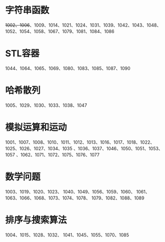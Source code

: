 # 字符串函数
~~1002、1006~~、1009、1014、1021、1024、1031、1039、1042、1043、1048、1052、1054、1058、1067、1079、1081、1084、1086
# STL容器
1044、1064、1065、1069、1080、1083、1085、1087、1090
# 哈希散列
1005、1029、1030、1033、1038、1047
# 模拟运算和运动
1001、1007、1008、1010、1011、1012、1013、1016、1017、1018、1022、1025、1026、1027、1034、1035 、1036、1037、1046、1050、1051、1053、1057 、1062、1071、1072、1075、1076、1077
# 数学问题
1003、1019、1020、1023、 1040、1049、1056、1059、1060、 1061、1063、1066、1068、1073、1074、1078、 1079、1082、1088、1089
# 排序与搜索算法
1004、1015、1028、1032、 1041、1045、1055、1070、1085
